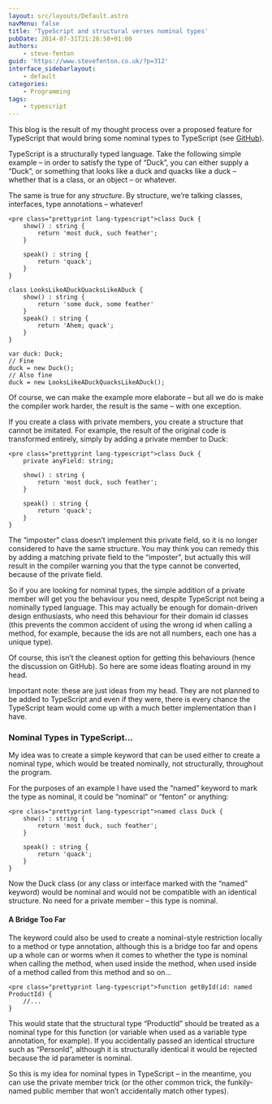 ```yaml
---
layout: src/layouts/Default.astro
navMenu: false
title: 'TypeScript and structural verses nominal types'
pubDate: 2014-07-31T21:28:58+01:00
authors:
    - steve-fenton
guid: 'https://www.stevefenton.co.uk/?p=312'
interface_sidebarlayout:
    - default
categories:
    - Programming
tags:
    - typescript
---
```


This blog is the result of my thought process over a proposed feature for TypeScript that would bring some nominal types to TypeScript (see [GitHub](https://github.com/Microsoft/TypeScript/issues/202)).

TypeScript is a structurally typed language. Take the following simple example – in order to satisfy the type of “Duck”, you can either supply a “Duck”, or something that looks like a duck and quacks like a duck – whether that is a class, or an object – or whatever.

The same is true for any *structure*. By structure, we’re talking classes, interfaces, type annotations – whatever!

```
<pre class="prettyprint lang-typescript">class Duck {
    show() : string {
        return 'most duck, such feather';
    }
   
    speak() : string {
        return 'quack';
    }
}

class LooksLikeADuckQuacksLikeADuck {
    show() : string {
        return 'some duck, some feather'
    }
    speak() : string {
        return 'Ahem; quack';
    }
}

var duck: Duck;
// Fine
duck = new Duck();
// Also fine
duck = new LooksLikeADuckQuacksLikeADuck();
```
Of course, we can make the example more elaborate – but all we do is make the compiler work harder, the result is the same – with one exception.

If you create a class with private members, you create a structure that cannot be imitated. For example, the result of the original code is transformed entirely, simply by adding a private member to Duck:

```
<pre class="prettyprint lang-typescript">class Duck {
    private anyField: string;
   
    show() : string {
        return 'most duck, such feather';
    }
   
    speak() : string {
        return 'quack';
    }
}
```
The “imposter” class doesn’t implement this private field, so it is no longer considered to have the same structure. You may think you can remedy this by adding a matching private field to the “imposter”, but actually this will result in the compiler warning you that the type cannot be converted, because of the private field.

So if you are looking for nominal types, the simple addition of a private member will get you the behaviour you need, despite TypeScript not being a nominally typed language. This may actually be enough for domain-driven design enthusiasts, who need this behaviour for their domain id classes (this prevents the common accident of using the wrong id when calling a method, for example, because the ids are not all numbers, each one has a unique type).

Of course, this isn’t the cleanest option for getting this behaviours (hence the discussion on GitHub). So here are some ideas floating around in my head.

Important note: these are just ideas from my head. They are not planned to be added to TypeScript and even if they were, there is every chance the TypeScript team would come up with a much better implementation than I have.

### Nominal Types in TypeScript…

My idea was to create a simple keyword that can be used either to create a nominal type, which would be treated nominally, not structurally, throughout the program.

For the purposes of an example I have used the “named” keyword to mark the type as nominal, it could be “nominal” or “fenton” or anything:

```
<pre class="prettyprint lang-typescript">named class Duck {
    show() : string {
        return 'most duck, such feather';
    }
   
    speak() : string {
        return 'quack';
    }
}
```
Now the Duck class (or any class or interface marked with the “named” keyword) would be nominal and would not be compatible with an identical structure. No need for a private member – this type is nominal.

#### A Bridge Too Far

The keyword could also be used to create a nominal-style restriction locally to a method or type annotation, although this is a bridge too far and opens up a whole can or worms when it comes to whether the type is nominal when calling the method, when used inside the method, when used inside of a method called from this method and so on…

```
<pre class="prettyprint lang-typescript">function getById(id: named ProductId) {
    //...
}
```
This would state that the structural type “ProductId” should be treated as a nominal type for this function (or variable when used as a variable type annotation, for example). If you accidentally passed an identical structure such as “PersonId”, although it is structurally identical it would be rejected because the id parameter is nominal.

So this is my idea for nominal types in TypeScript – in the meantime, you can use the private member trick (or the other common trick, the funkily-named public member that won’t accidentally match other types).